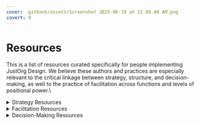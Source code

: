 ```yaml
---
cover: .gitbook/assets/Screenshot 2025-06-19 at 11.08.40 AM.png
coverY: 0
---
```


# Resources

This is a list of resources curated specifically for people implementing JustOrg Design. We believe these authors and practices are especially relevant to the critical linkage between strategy, structure, and decision-making, as well to the practice of facilitation across functions and levels of positional power.\


<details>

<summary>Strategy Resources</summary>

[**Emergent Strategy: Shaping Change, Changing Worlds**](https://www.goodreads.com/en/book/show/29633913-emergent-strategy)\
by adrienne maree brown



[**Paving A Better Way: What’s Driving Progressive Organizations Apart and How to Win by Coming Together**](https://nonprofitquarterly.org/paving-a-better-way-whats-driving-progressive-organizations-apart-and-how-to-win/)\
by Rebecca Epstein and Mistinguette Smith&#x20;



[**A Plan Is Not a Strategy**](https://www.youtube.com/watch?v=iuYlGRnC7J8)\
by Roger Martin



[**Strategy Is What You DO, Not What You SAY**](https://rogermartin.medium.com/strategy-is-what-you-do-not-what-you-say-a6e483840557)\
By Roger Martin



[**Good Strategy / Bad Strategy (A Summary)**](https://www.willpatrick.co.uk/notes/good-strategy-bad-strategy-richard-rumelt)\
book by Richard Rumelt\
summary by Patrick Wilson



[**We Need Human-Centered Strategy Today**](https://www.linkedin.com/pulse/we-need-human-centered-strategy-today-jeroen-kraaijenbrink-lanne/)\
by Jeroen Kraaijenbrin



[**The Four Principles of Purpose-Driven Board Leadership**](https://ssir.org/articles/entry/the_four_principles_of_purpose_driven_board_leadership)\
by Anne Wallestad

</details>

<details>

<summary>Facilitation Resources</summary>

[**Holding Change: The Way of Emergent Strategy Facilitation and Mediation**](https://www.goodreads.com/en/book/show/55814319-holding-change)\
by adrienne maree brown\


[**Turning Toward Each Other: A Conflict Workbook**](https://movementstrategy.org/resources/turning-towards-each-other-a-conflict-workbook/)\
by Jovida Ross and Weyam Ghadbian

</details>

<details>

<summary>Decision-Making Resources</summary>

[**Decisions, Decisions: Choosing the Right Decision-Making Approach for Your Organizational Culture**](https://rvcseattle.org/2022/11/26/decisions-decisions-choosing-the-right-decision-making-approach-for-your-organizational-culture/)\
by Ananda Valenzuela and Susan Misra



[**Consensus Decision Making**](https://www.seedsforchange.org.uk/consensus)\
by Seeds for Change\


[**Team Decision Making: The Gradients of Agreement**](https://www.trg-inc.com/learning-hub/gradients)\
by Training Resources Group\


[**Models of Consensus**](https://disabilityjusticedreaming.org/iambrown-Models-of-Consensus.pdf) (direct link to PDF guide)\
by Autumn Brown, posted on [Disability Justice Dreaming](https://disabilityjusticedreaming.org/learnings/#BasicConsensus)

</details>


